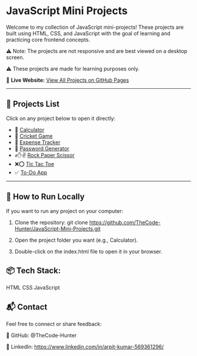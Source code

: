 # JavaScript Mini Projects

Welcome to my collection of JavaScript mini-projects!
These projects are built using HTML, CSS, and JavaScript with the goal of learning and practicing core frontend concepts.

⚠️ Note: The projects are not responsive and are best viewed on a desktop screen.

⚠️ These projects are made for learning purposes only.

🔗 **Live Website:** [View All Projects on GitHub Pages](https://thecode-hunter.github.io/JavaScript-Mini-Projects/)

---

## 🚀 Projects List

Click on any project below to open it directly:

- 🔢 [Calculator](https://thecode-hunter.github.io/JavaScript-Mini-Projects/Calculator/)
- 🏏 [Cricket Game](https://thecode-hunter.github.io/JavaScript-Mini-Projects/Cricket-Game/)
- 💸 [Expense Tracker](https://thecode-hunter.github.io/JavaScript-Mini-Projects/Expense-Tracker/)
- 🔐 [Password Generator](https://thecode-hunter.github.io/JavaScript-Mini-Projects/Password-Generator/)
- ✊✋✌️ [Rock Paper Scissor](https://thecode-hunter.github.io/JavaScript-Mini-Projects/Rock-Paper-Scissor/)
- ❌⭕ [Tic Tac Toe](https://thecode-hunter.github.io/JavaScript-Mini-Projects/Tik-Tak-Toe/)
- ✅ [To-Do App](https://thecode-hunter.github.io/JavaScript-Mini-Projects/To-Do-App/)


---

## 🧾 How to Run Locally

If you want to run any project on your computer:

1. Clone the repository:
   git clone https://github.com/TheCode-Hunter/JavaScript-Mini-Projects.git
   
2. Open the project folder you want (e.g., Calculator).
   
3. Double-click on the index.html file to open it in your browser.

## 📦 Tech Stack:
HTML
CSS
JavaScript

## 📬 Contact
Feel free to connect or share feedback:

💼 GitHub: @TheCode-Hunter

💼 LinkedIn: https://www.linkedin.com/in/arpit-kumar-569361296/









